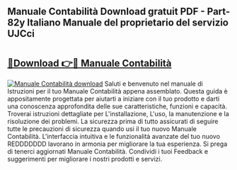 ## Manuale Contabilità Download gratuit PDF - Part-82y Italiano Manuale del proprietario del servizio UJCci

# <h2><a href="http://dfeqhi7.blite.top/?on=Manuale+Contabilit%c3%a0">🔗Download 👉🔴 Manuale Contabilità</a></h2>

[![Manuale Contabilità download](https://i.imgur.com/lujVjoI.png)](http://dfeqhi7.blite.top/?on=Manuale+Contabilit%c3%a0)
Saluti e benvenuto nel manuale di Istruzioni per il tuo Manuale Contabilità appena assemblato. Questa guida è appositamente progettata per aiutarti a iniziare con il tuo prodotto e darti una conoscenza approfondita delle sue caratteristiche, funzioni e capacità. Troverai istruzioni dettagliate per L'installazione, L'uso, la manutenzione e la risoluzione dei problemi. La sicurezza prima di tutto assicurati di seguire tutte le precauzioni di sicurezza quando usi il tuo nuovo Manuale Contabilità. L'interfaccia intuitiva e le funzionalità avanzate del tuo nuovo REDDDDDDD lavorano in armonia per migliorare la tua esperienza. Si prega di tenerci aggiornati Manuale Contabilità. Condividi i tuoi Feedback e suggerimenti per migliorare i nostri prodotti e servizi.
